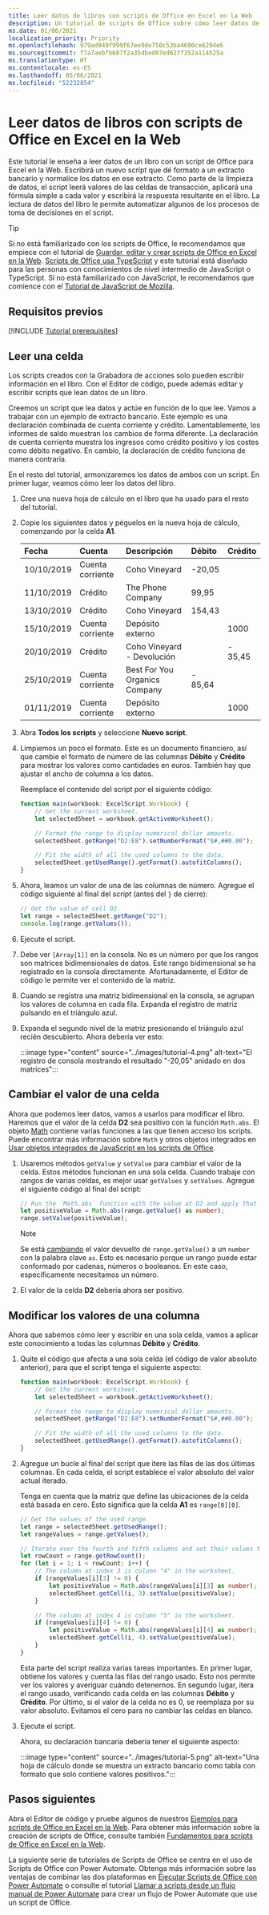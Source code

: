 ```yaml
---
title: Leer datos de libros con scripts de Office en Excel en la Web
description: Un tutorial de scripts de Office sobre cómo leer datos de libros y evaluarlos en el script.
ms.date: 01/06/2021
localization_priority: Priority
ms.openlocfilehash: 979ad949f999f67ee9de750c53ba4690ce6294e6
ms.sourcegitcommit: f7a7aebfb687f2a35dbed07ed62ff352a114525a
ms.translationtype: HT
ms.contentlocale: es-ES
ms.lasthandoff: 05/06/2021
ms.locfileid: "52232854"
---
```

# <a name="read-workbook-data-with-office-scripts-in-excel-on-the-web"></a>Leer datos de libros con scripts de Office en Excel en la Web

Este tutorial le enseña a leer datos de un libro con un script de Office para Excel en la Web. Escribirá un nuevo script que dé formato a un extracto bancario y normalice los datos en ese extracto. Como parte de la limpieza de datos, el script leerá valores de las celdas de transacción, aplicará una fórmula simple a cada valor y escribirá la respuesta resultante en el libro. La lectura de datos del libro le permite automatizar algunos de los procesos de toma de decisiones en el script.

> [!TIP]
> Si no está familiarizado con los scripts de Office, le recomendamos que empiece con el tutorial de [Guardar, editar y crear scripts de Office en Excel en la Web](excel-tutorial.md). [Scripts de Office usa TypeScript](../overview/code-editor-environment.md) y este tutorial está diseñado para las personas con conocimientos de nivel intermedio de JavaScript o TypeScript. Si no está familiarizado con JavaScript, le recomendamos que comience con el [Tutorial de JavaScript de Mozilla](https://developer.mozilla.org/docs/Web/JavaScript/Guide/Introduction).

## <a name="prerequisites"></a>Requisitos previos

[!INCLUDE [Tutorial prerequisites](../includes/tutorial-prerequisites.md)]

## <a name="read-a-cell"></a>Leer una celda

Los scripts creados con la Grabadora de acciones solo pueden escribir información en el libro. Con el Editor de código, puede además editar y escribir scripts que lean datos de un libro.

Creemos un script que lea datos y actúe en función de lo que lee. Vamos a trabajar con un ejemplo de extracto bancario. Este ejemplo es una declaración combinada de cuenta corriente y crédito. Lamentablemente, los informes de saldo muestran los cambios de forma diferente. La declaración de cuenta corriente muestra los ingresos como crédito positivo y los costes como débito negativo. En cambio, la declaración de crédito funciona de manera contraria.

En el resto del tutorial, armonizaremos los datos de ambos con un script. En primer lugar, veamos cómo leer los datos del libro.

1. Cree una nueva hoja de cálculo en el libro que ha usado para el resto del tutorial.
2. Copie los siguientes datos y péguelos en la nueva hoja de cálculo, comenzando por la celda **A1**.

    |Fecha |Cuenta |Descripción |Débito |Crédito |
    |:--|:--|:--|:--|:--|
    |10/10/2019 |Cuenta corriente |Coho Vineyard |-20,05 | |
    |11/10/2019 |Crédito |The Phone Company |99,95 | |
    |13/10/2019 |Crédito |Coho Vineyard |154,43 | |
    |15/10/2019 |Cuenta corriente |Depósito externo | |1000 |
    |20/10/2019 |Crédito |Coho Vineyard - Devolución | |- 35,45 |
    |25/10/2019 |Cuenta corriente |Best For You Organics Company | - 85,64 | |
    |01/11/2019 |Cuenta corriente |Depósito externo | |1000 |

3. Abra **Todos los scripts** y seleccione **Nuevo script**.
4. Limpiemos un poco el formato. Este es un documento financiero, así que cambie el formato de número de las columnas **Débito** y **Crédito** para mostrar los valores como cantidades en euros. También hay que ajustar el ancho de columna a los datos.

    Reemplace el contenido del script por el siguiente código:

    ```TypeScript
    function main(workbook: ExcelScript.Workbook) {
        // Get the current worksheet.
        let selectedSheet = workbook.getActiveWorksheet();

        // Format the range to display numerical dollar amounts.
        selectedSheet.getRange("D2:E8").setNumberFormat("$#,##0.00");

        // Fit the width of all the used columns to the data.
        selectedSheet.getUsedRange().getFormat().autofitColumns();
    }
    ```

5. Ahora, leamos un valor de una de las columnas de número. Agregue el código siguiente al final del script (antes del `}` de cierre):

    ```TypeScript
    // Get the value of cell D2.
    let range = selectedSheet.getRange("D2");
    console.log(range.getValues());
    ```

6. Ejecute el script.
7. Debe ver `[Array[1]]` en la consola. No es un número por que los rangos son matrices bidimensionales de datos. Este rango bidimensional se ha registrado en la consola directamente. Afortunadamente, el Editor de código le permite ver el contenido de la matriz.
8. Cuando se registra una matriz bidimensional en la consola, se agrupan los valores de columna en cada fila. Expanda el registro de matriz pulsando en el triángulo azul.
9. Expanda el segundo nivel de la matriz presionando el triángulo azul recién descubierto. Ahora debería ver esto:

    :::image type="content" source="../images/tutorial-4.png" alt-text="El registro de consola mostrando el resultado &quot;-20,05&quot; anidado en dos matrices":::

## <a name="modify-the-value-of-a-cell"></a>Cambiar el valor de una celda

Ahora que podemos leer datos, vamos a usarlos para modificar el libro. Haremos que el valor de la celda **D2** sea positivo con la función `Math.abs`. El objeto [Math](https://developer.mozilla.org/docs/web/javascript/reference/global_objects/math) contiene varias funciones a las que tienen acceso los scripts. Puede encontrar más información sobre `Math` y otros objetos integrados en [Usar objetos integrados de JavaScript en los scripts de Office](../develop/javascript-objects.md).

1. Usaremos métodos `getValue` y `setValue` para cambiar el valor de la celda. Estos métodos funcionan en una sola celda. Cuando trabaje con rangos de varias celdas, es mejor usar `getValues` y `setValues`. Agregue el siguiente código al final del script:

    ```TypeScript
    // Run the `Math.abs` function with the value at D2 and apply that value back to D2.
    let positiveValue = Math.abs(range.getValue() as number);
    range.setValue(positiveValue);
    ```

    > [!NOTE]
    > Se está [cambiando](https://www.typescripttutorial.net/typescript-tutorial/type-casting/) el valor devuelto de `range.getValue()` a un `number` con la palabra clave `as`. Esto es necesario porque un rango puede estar conformado por cadenas, números o booleanos. En este caso, específicamente necesitamos un número.

2. El valor de la celda **D2** debería ahora ser positivo.

## <a name="modify-the-values-of-a-column"></a>Modificar los valores de una columna

Ahora que sabemos cómo leer y escribir en una sola celda, vamos a aplicar este conocimiento a todas las columnas **Débito** y **Crédito**.

1. Quite el código que afecta a una sola celda (el código de valor absoluto anterior), para que el script tenga el siguiente aspecto:

    ```TypeScript
    function main(workbook: ExcelScript.Workbook) {
        // Get the current worksheet.
        let selectedSheet = workbook.getActiveWorksheet();

        // Format the range to display numerical dollar amounts.
        selectedSheet.getRange("D2:E8").setNumberFormat("$#,##0.00");

        // Fit the width of all the used columns to the data.
        selectedSheet.getUsedRange().getFormat().autofitColumns();
    }
    ```

2. Agregue un bucle al final del script que itere las filas de las dos últimas columnas. En cada celda, el script establece el valor absoluto del valor actual iterado.

    Tenga en cuenta que la matriz que define las ubicaciones de la celda está basada en cero. Esto significa que la celda **A1** es `range[0][0]`.

    ```TypeScript
    // Get the values of the used range.
    let range = selectedSheet.getUsedRange();
    let rangeValues = range.getValues();

    // Iterate over the fourth and fifth columns and set their values to their absolute value.
    let rowCount = range.getRowCount();
    for (let i = 1; i < rowCount; i++) {
        // The column at index 3 is column "4" in the worksheet.
        if (rangeValues[i][3] != 0) {
            let positiveValue = Math.abs(rangeValues[i][3] as number);
            selectedSheet.getCell(i, 3).setValue(positiveValue);
        }

        // The column at index 4 is column "5" in the worksheet.
        if (rangeValues[i][4] != 0) {
            let positiveValue = Math.abs(rangeValues[i][4] as number);
            selectedSheet.getCell(i, 4).setValue(positiveValue);
        }
    }
    ```

    Esta parte del script realiza varias tareas importantes. En primer lugar, obtiene los valores y cuenta las filas del rango usado. Esto nos permite ver los valores y averiguar cuándo detenernos. En segundo lugar, itera el rango usado, verificando cada celda en las columnas **Débito** y **Crédito**. Por último, si el valor de la celda no es 0, se reemplaza por su valor absoluto. Evitamos el cero para no cambiar las celdas en blanco.

3. Ejecute el script.

    Ahora, su declaración bancaria debería tener el siguiente aspecto:

    :::image type="content" source="../images/tutorial-5.png" alt-text="Una hoja de cálculo donde se muestra un extracto bancario como tabla con formato que solo contiene valores positivos.":::

## <a name="next-steps"></a>Pasos siguientes

Abra el Editor de código y pruebe algunos de nuestros [Ejemplos para scripts de Office en Excel en la Web](../resources/samples/excel-samples.md). Para obtener más información sobre la creación de scripts de Office, consulte también [Fundamentos para scripts de Office en Excel en la Web](../develop/scripting-fundamentals.md).

La siguiente serie de tutoriales de Scripts de Office se centra en el uso de Scripts de Office con Power Automate. Obtenga más información sobre las ventajas de combinar las dos plataformas en [Ejecutar Scripts de Office con Power Automate](../develop/power-automate-integration.md) o consulte el tutorial [Llamar a scripts desde un flujo manual de Power Automate](excel-power-automate-manual.md) para crear un flujo de Power Automate que use un script de Office.
